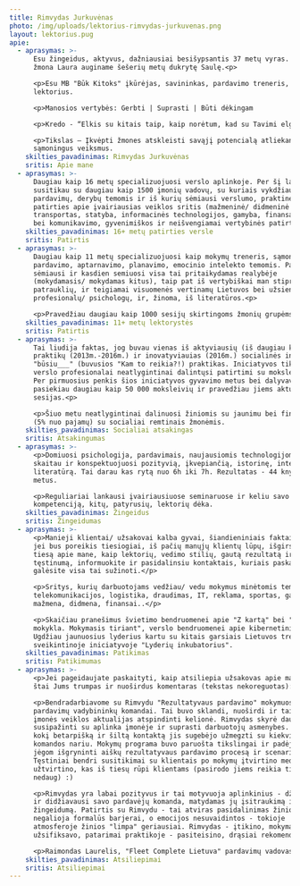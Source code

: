 ```yaml
---
title: Rimvydas Jurkuvėnas
photo: /img/uploads/lektorius-rimvydas-jurkuvenas.png
layout: lektorius.pug
apie:
  - aprasymas: >-
      Esu žingeidus, aktyvus, dažniausiai besišypsantis 37 metų vyras. Vedęs. Su
      žmona Laura auginame šešerių metų dukrytę Saulę.<p>

      <p>Esu MB "Būk Kitoks" įkūrėjas, savininkas, pardavimo treneris,
      lektorius.

      <p>Manosios vertybės: Gerbti | Suprasti | Būti dėkingam

      <p>Kredo - “Elkis su kitais taip, kaip norėtum, kad su Tavimi elgtųsi”

      <p>Tikslas – Įkvėpti žmones atskleisti savąjį potencialą atliekant
      sąmoningus veiksmus.
    skilties_pavadinimas: Rimvydas Jurkuvėnas
    sritis: Apie mane
  - aprasymas: >-
      Daugiau kaip 16 metų specializuojuosi verslo aplinkoje. Per šį laikotarpį
      susitikau su daugiau kaip 1500 įmonių vadovų, su kuriais vykdžiau dialogus
      pardavimų, derybų temomis ir iš kurių sėmiausi verslumo, praktinės
      patirties apie įvairiausias veiklos sritis (mažmeninė/ didmeninė prekyba,
      transportas, statyba, informacinės technologijos, gamyba, finansai ir kt.)
      bei komunikavimo, gyvenimiškos ir neišvengiamai vertybinės patirties.
    skilties_pavadinimas: 16+ metų patirties versle
    sritis: Patirtis
  - aprasymas: >-
      Daugiau kaip 11 metų specializuojuosi kaip mokymų treneris, sąmoningo
      pardavimo, aptarnavimo, planavimo, emocinio intelekto temomis. Patirties
      sėmiausi ir kasdien semiuosi visa tai pritaikydamas realybėje
      (mokydamasis/ mokydamas kitus), taip pat iš vertybiškai man stiprių ir
      patrauklių, ir teigiamai visuomenės vertinamų Lietuvos bei užsienio mokymų
      profesionalų/ psichologų, ir, žinoma, iš literatūros.<p>

      <p>Pravedžiau daugiau kaip 1000 sesijų skirtingoms žmonių grupėms.
    skilties_pavadinimas: 11+ metų lektorystės
    sritis: Patirtis
  - aprasymas: >-
      Tai liudija faktas, jog buvau vienas iš aktyviausių (iš daugiau kaip 1200
      praktikų (2013m.-2016m.) ir inovatyviauias (2016m.) socialinės iniciatyvos
      "būsiu___" (buvusios "Kam to reikia?!) praktikas. Iniciatyvos tikslas, kad
      verslo profesionalai neatlygintinai dalintųsi patirtimi su moksleiviais.
      Per pirmuosius penkis šios iniciatyvos gyvavimo metus bei dalyvavimą joje,
      pasiekiau daugiau kaip 50 000 moksleivių ir pravedžiau jiems aktualias
      sesijas.<p>

      <p>Šiuo metu neatlygintinai dalinuosi žiniomis su jaunimu bei finansais
      (5% nuo pajamų) su socialiai remtinais žmonėmis.
    skilties_pavadinimas: Socialiai atsakingas
    sritis: Atsakingumas
  - aprasymas: >-
      <p>Domiuosi psichologija, pardavimais, naujausiomis technologijomis,
      skaitau ir konspektuojuosi pozityvią, įkvepiančią, istorinę, intelektualią
      literatūrą. Tai darau kas rytą nuo 6h iki 7h. Rezultatas - 44 knygos per
      metus.

      <p>Reguliariai lankausi įvairiausiuose seminaruose ir keliu savo
      kompetenciją, kitų, patyrusių, lektorių dėka.
    skilties_pavadinimas: Žingeidus
    sritis: Žingeidumas
  - aprasymas: >-
      <p>Manieji klientai/ užsakovai kalba gyvai, šiandieniniais faktais, tad
      jei bus poreikis tiesiogiai, iš pačių manųjų klientų lūpų, išgirsti visą
      tiesą apie mane, kaip lektorių, vedimo stilių, gautą rezultatą ir
      tęstinumą, informuokite ir pasidalinsiu kontaktais, kuriais paskambinę
      galėsite visa tai sužinoti.</p>

      <p>Sritys, kurių darbuotojams vedžiau/ vedu mokymus minėtomis temomis:
      telekomunikacijos, logistika, draudimas, IT, reklama, sportas, gamyba,
      mažmena, didmena, finansai..</p>

      <p>Skaičiau pranešimus švietimo bendruomenei apie "Z kartą" bei "XXI a.
      mokykla. Mokymasis tiriant", verslo bendruomenei apie kibernetinį saugumą.
      Ugdžiau jaunuosius lyderius kartu su kitais garsiais Lietuvos treneriais
      sveikintinoje iniciatyvoje "Lyderių inkubatorius".
    skilties_pavadinimas: Patikimas
    sritis: Patikimumas
  - aprasymas: >-
      <p>Jei pageidaujate paskaityti, kaip atsiliepia užsakovas apie mane, tai
      štai Jums trumpas ir nuoširdus komentaras (tekstas nekoreguotas):

      <p>Bendradarbiavome su Rimvydu "Rezultatyvaus pardavimo" mokymuose
      pardavimų vadybininkų komandai. Tai buvo sklandi, nuoširdi ir taikliai
      įmonės veiklos aktualijas atspindinti kelionė. Rimvydas skyrė daug dėmesio
      susipažinti su aplinka įmonėje ir suprasti darbuotojų asmenybes. Jaučiau,
      kokį betarpišką ir šiltą kontaktą jis sugebėjo užmegzti su kiekvienu
      komandos nariu. Mokymų programa buvo paruošta tikslingai ir padėjo bendrom
      jėgom išgryninti aiškų rezultatyvaus pardavimo procesą ir scenarijų.
      Tęstiniai bendri susitikimai su klientais po mokymų įtvirtino medžiagą ir
      užtvirtino, kas iš tiesų rūpi klientams (pasirodo jiems reikia tiek
      nedaug) :)

      <p>Rimvydas yra labai pozityvus ir tai motyvuoja aplinkinius - džiaugiausi
      ir didžiavausi savo pardavėjų komanda, matydamas jų įsitraukimą ir
      žingeidumą. Patirtis su Rimvydu - tai atviras pasidalinimas žiniomis, kur
      negalioja formalūs barjerai, o emocijos nesuvaidintos - tokioje
      atmosferoje žinios "limpa" geriausiai. Rimvydas - įtikino, mokymai -
      užsifiksavo, patarimai praktikoje - pasiteisino, drąsiai rekomenduoju :)

      <p>Raimondas Laurelis, "Fleet Complete Lietuva" pardavimų vadovas.
    skilties_pavadinimas: Atsiliepimai
    sritis: Atsiliepimai
---
```


